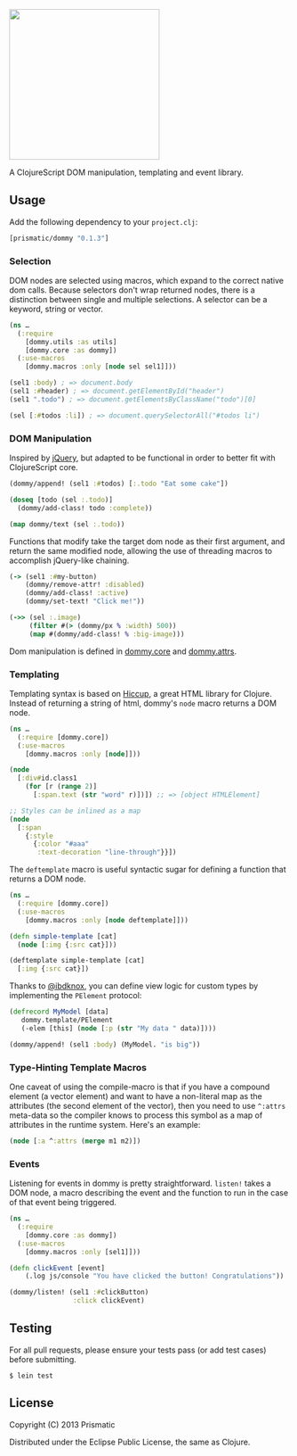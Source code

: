 <img src="resources/logo.png" width="270" />

A ClojureScript DOM manipulation, templating and event library.

## Usage

Add the following dependency to your `project.clj`:

```clojure
[prismatic/dommy "0.1.3"]
```

### Selection

DOM nodes are selected using macros, which expand to the correct native dom calls. Because selectors don't wrap returned nodes, there is a distinction between single and multiple selections. A selector can be a keyword, string or vector.

```clojure
(ns …
  (:require 
    [dommy.utils :as utils]
    [dommy.core :as dommy])
  (:use-macros
    [dommy.macros :only [node sel sel1]]))

(sel1 :body) ; => document.body
(sel1 :#header) ; => document.getElementById("header")
(sel1 ".todo") ; => document.getElementsByClassName("todo")[0]

(sel [:#todos :li]) ; => document.querySelectorAll("#todos li")
```

### DOM Manipulation

Inspired by [jQuery](http://jquery.com), but adapted to be functional in order to better fit with ClojureScript core.

```clojure
(dommy/append! (sel1 :#todos) [:.todo "Eat some cake"])

(doseq [todo (sel :.todo)]
  (dommy/add-class! todo :complete))

(map dommy/text (sel :.todo))
```

Functions that modify take the target dom node as their first argument, and return the same modified node, allowing the use of threading macros to accomplish jQuery-like chaining.

```clojure
(-> (sel1 :#my-button)
	(dommy/remove-attr! :disabled)
	(dommy/add-class! :active)
	(dommy/set-text! "Click me!"))

(->> (sel :.image)
	 (filter #(> (dommy/px % :width) 500))
	 (map #(dommy/add-class! % :big-image)))
```

Dom manipulation is defined in [dommy.core](https://github.com/Prismatic/dommy/blob/master/src/dommy/core.cljs) and [dommy.attrs](https://github.com/Prismatic/dommy/blob/master/src/dommy/attrs.cljs).

### Templating

Templating syntax is based on [Hiccup](https://github.com/weavejester/hiccup/), a great HTML library for Clojure. Instead of returning a string of html, dommy's `node` macro returns a DOM node.

```clojure
(ns …
  (:require [dommy.core])
  (:use-macros
    [dommy.macros :only [node]]))

(node
  [:div#id.class1
    (for [r (range 2)]
      [:span.text (str "word" r)])]) ;; => [object HTMLElement]

;; Styles can be inlined as a map
(node
  [:span
    {:style
      {:color "#aaa"
       :text-decoration "line-through"}}])
```

The `deftemplate` macro is useful syntactic sugar for defining a function that returns a DOM node.

```clojure
(ns …
  (:require [dommy.core])
  (:use-macros
    [dommy.macros :only [node deftemplate]]))

(defn simple-template [cat]
  (node [:img {:src cat}]))

(deftemplate simple-template [cat]
  [:img {:src cat}])
```

Thanks to [@ibdknox](https://github.com/ibdknox/), you can define view logic for custom types by implementing the `PElement` protocol:

```clojure
(defrecord MyModel [data]
   dommy.template/PElement
   (-elem [this] (node [:p (str "My data " data)])))

(dommy/append! (sel1 :body) (MyModel. "is big"))
```

### Type-Hinting Template Macros

One caveat of using the compile-macro is that if you have a compound element (a vector element) and want to have a non-literal map as the attributes (the second element of the vector), then you need to use <code>^:attrs</code> meta-data so the compiler knows to process this symbol as a map of attributes in the runtime system. Here's an example:

```clojure
(node [:a ^:attrs (merge m1 m2)])
```

### Events

Listening for events in dommy is pretty straightforward. `listen!` takes a DOM node, a macro describing the event and the function to run in the case of that event being triggered.

```clojure
(ns …
  (:require
    [dommy.core :as dommy])
  (:use-macros
    [dommy.macros :only [sel1]]))

(defn clickEvent [event]
    (.log js/console "You have clicked the button! Congratulations"))

(dommy/listen! (sel1 :#clickButton)
                :click clickEvent)
```

## Testing

For all pull requests, please ensure your tests pass (or add test cases) before submitting. 

    $ lein test

## License

Copyright (C) 2013 Prismatic

Distributed under the Eclipse Public License, the same as Clojure.
